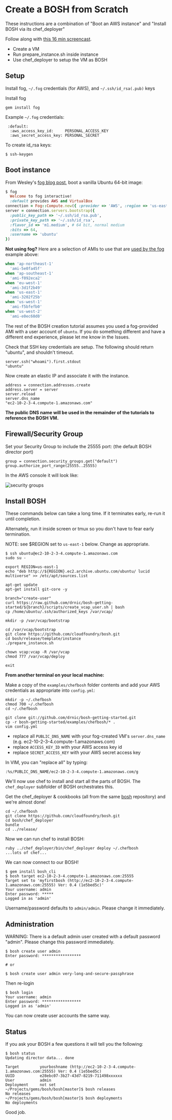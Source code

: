 # Create a BOSH from Scratch

These instructions are a combination of "Boot an AWS instance" and "Install BOSH via its chef_deployer"

Follow along with [this 16 min screencast](https://vimeo.com/40484383).

* Create a VM
* Run prepare_instance.sh inside instance
* Use chef_deployer to setup the VM as BOSH

## Setup

Install fog, `~/.fog` credentials (for AWS), and `~/.ssh/id_rsa(.pub)` keys

Install fog

```
gem install fog
```

Example `~/.fog` credentials:

```
 :default:
  :aws_access_key_id:     PERSONAL_ACCESS_KEY
  :aws_secret_access_key: PERSONAL_SECRET
```
To create id_rsa keys:

```
$ ssh-keygen
```

## Boot instance

From Wesley's [fog blog post](http://www.engineyard.com/blog/2011/spinning-up-cloud-compute-instances/ "Spinning Up Cloud Compute Instances | Engine Yard Blog"), boot a vanilla Ubuntu 64-bit image:

``` ruby
$ fog
  Welcome to fog interactive!
  :default provides AWS and VirtualBox
connection = Fog::Compute.new({ :provider => 'AWS', :region => 'us-east-1' })
server = connection.servers.bootstrap({
  :public_key_path => '~/.ssh/id_rsa.pub',
  :private_key_path => '~/.ssh/id_rsa',
  :flavor_id => 'm1.medium', # 64 bit, normal medium
  :bits => 64,
  :username => 'ubuntu'
})
```

**Not using fog?** Here are a selection of AMIs to use that are [used by the fog](https://github.com/fog/fog/blob/master/lib/fog/aws/models/compute/server.rb#L55-66) example above:

```ruby
when 'ap-northeast-1'
  'ami-5e0fa45f'
when 'ap-southeast-1'
  'ami-f092eca2'
when 'eu-west-1'
  'ami-3d1f2b49'
when 'us-east-1'
  'ami-3202f25b'
when 'us-west-1'
  'ami-f5bfefb0'
when 'us-west-2'
  'ami-e0ec60d0'
```

The rest of the BOSH creation tutorial assumes you used a fog-provided AMI with a user account of `ubuntu`. If you do something different and have a different end experience, please let me know in the Issues.

Check that SSH key credentials are setup. The following should return "ubuntu", and shouldn't timeout.

```
server.ssh("whoami").first.stdout
"ubuntu"
```

Now create an elastic IP and associate it with the instance.

```
address = connection.addresses.create
address.server = server
server.reload
server.dns_name
"ec2-10-2-3-4.compute-1.amazonaws.com"
```

**The public DNS name will be used in the remainder of the tutorials to reference the BOSH VM.**

## Firewall/Security Group

Set your Security Group to include the 25555 port: (the default BOSH director port)

```
group = connection.security_groups.get("default")
group.authorize_port_range(25555..25555)
```

In the AWS console it will look like:

![security groups](https://img.skitch.com/20120414-m9g6ndg3gfjs7kdqhbp2y9a6y.png)

## Install BOSH

These commands below can take a long time. If it terminates early, re-run it until completion.

Alternately, run it inside screen or tmux so you don't have to fear early termination.

NOTE: see $REGION set to `us-east-1` below. Change as appropriate.

```
$ ssh ubuntu@ec2-10-2-3-4.compute-1.amazonaws.com
sudo su -

export REGION=us-east-1
echo "deb http://${REGION}.ec2.archive.ubuntu.com/ubuntu/ lucid multiverse" >> /etc/apt/sources.list

apt-get update
apt-get install git-core -y

branch="create-user"
curl https://raw.github.com/drnic/bosh-getting-started/${branch}/scripts/create_vcap_user.sh | bash
cp /home/ubuntu/.ssh/authorized_keys /var/vcap/

mkdir -p /var/vcap/bootstrap

cd /var/vcap/bootstrap
git clone https://github.com/cloudfoundry/bosh.git
cd bosh/release/template/instance
./prepare_instance.sh

chown vcap:vcap -R /var/vcap
chmod 777 /var/vcap/deploy

exit
```

**From another terminal on your local machine:**

Make a copy of the `examples/chefbosh` folder contents and add your AWS credentials as appropriate into `config.yml`:

```
mkdir -p ~/.chefbosh
chmod 700 ~/.chefbosh
cd ~/.chefbosh

git clone git://github.com/drnic/bosh-getting-started.git
cp -r bosh-getting-started/examples/chefbosh/* .
vim config.yml
```

* replace all `PUBLIC_DNS_NAME` with your fog-created VM's `server.dns_name` (e.g. ec2-10-2-3-4.compute-1.amazonaws.com)
* replace `ACCESS_KEY_ID` with your AWS access key id
* replace `SECRET_ACCESS_KEY` with your AWS secret access key

In VIM, you can "replace all" by typing:

```
:%s/PUBLIC_DNS_NAME/ec2-10-2-3-4.compute-1.amazonaws.com/g
```

We'll now use chef to install and start all the parts of BOSH. The `chef_deployer` subfolder of BOSH orchestrates this.

Get the chef_deployer & cookbooks (all from the same [bosh](https://github.com/cloudfoundry/bosh) repository) and we're almost done!

```
cd ~/.chefbosh
git clone https://github.com/cloudfoundry/bosh.git
cd bosh/chef_deployer
bundle
cd ../release/
```

Now we can run chef to install BOSH:

```
ruby ../chef_deployer/bin/chef_deployer deploy ~/.chefbosh
...lots of chef...
```

We can now connect to our BOSH!

```
$ gem install bosh_cli
$ bosh target ec2-10-2-3-4.compute-1.amazonaws.com:25555
Target set to 'myfirstbosh (http://ec2-10-2-3-4.compute-1.amazonaws.com:25555) Ver: 0.4 (1e5bed5c)'
Your username: admin
Enter password: *****
Logged in as 'admin'
```

Username/password defaults to `admin/admin`. Please change it immediately.

## Administration

WARNING: There is a default admin user created with a default password "admin". Please change this password immediately.

```
$ bosh create user admin
Enter password: *****************

# or

$ bosh create user admin very-long-and-secure-passphrase
```

Then re-login

```
$ bosh login
Your username: admin
Enter password: *****************
Logged in as 'admin'
```

You can now create user accounts the same way.

## Status

If you ask your BOSH a few questions it will tell you the following:

```
$ bosh status
Updating director data... done

Target         yourboshname (http://ec2-10-2-3-4.compute-1.amazonaws.com:25555) Ver: 0.4 (1e5bed5c)
UUID           e28ebc07-3b27-43d7-8219-711498xxxxxx
User           admin
Deployment     not set
~/Projects/gems/bosh/bosh[master]$ bosh releases
No releases
~/Projects/gems/bosh/bosh[master]$ bosh deployments
No deployments
```

Good job.

